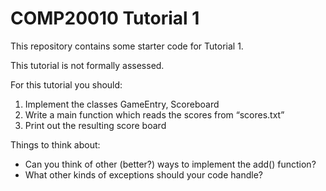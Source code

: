# COMP20010 Tutorial 1

This repository contains some starter code for Tutorial 1.

This tutorial is not formally assessed.

For this tutorial you should:

1. Implement the classes GameEntry, Scoreboard
2. Write a main function which reads the scores from “scores.txt”
3. Print out the resulting score board

Things to think about:
- Can you think of other (better?) ways to implement the add() function?
- What other kinds of exceptions should your code handle? 

